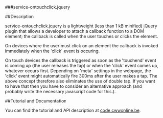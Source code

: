 ###service-ontouchclick.jquery

##Description

service-ontouchclick.jquery is a lightweight (less than 1 kB minified) jQuery plugin that allows a developer to attach
a callback function to a DOM element; the callback is called when the user touches or clicks the element.

On devices where the user must click on an element the callback is invoked immediately when the 'click' event is occuring.

On touch devices the callback is triggered as soon as the 'touchend' event is coming up (the user releases the tap) or when the 'click' event
comes up, whatever occurs first. Depending on 'meta' settings in the webpage, the 'click' event might automatically fire 300ms after the user
makes a tap.
The above concept therefore also eliminates the use of double tap. If you want to have that then you have to consider an alternative approach (and
probably write the necessary javascript code for this.).

##Tutorial and Documentation

You can find the tutorial and API description at [code.cwwonline.be](http://code.cwwonline.be/jqueryservicesontouchclick).
